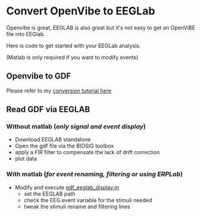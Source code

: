 # Convert OpenVibe to EEGLab

Openvibe is great, EEGLAB is also great but it's not easy to get an OpenViBE file into EEGlab.

Here is code to get started with your EEGLab analysis.

(Matlab is only required if you want to modify events)

## Openvibe to GDF 

Please refer to my [conversion tutorial here](https://github.com/lokinou/openvibe_to_gdf_tutorial)

## Read GDF via EEGLAB

### Without matlab (*only signal and event display*)

- Download EEGLAB standalone
- Open the gdf file via the BIOSIG toolbox
- apply a FIR filter to compensate the lack of drift correction
- plot data

### With matlab (*for event renaming, filtering or using ERPLab*)

- Modify and execute [gdf_eeglab_display.m](gdf_eeglab_display.m)
  - set the EEGLAB path
  - check the EEG.event variable for the stimuli needed
  - tweak the stimuli rename and filtering lines

